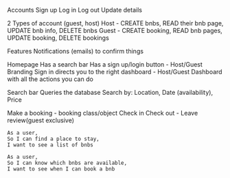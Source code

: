 Accounts
Sign up
Log in
Log out
Update details

2 Types of account (guest, host)
Host - CREATE bnbs, READ their bnb page, UPDATE bnb info, DELETE bnbs
Guest - CREATE booking, READ bnb pages, UPDATE booking, DELETE bookings

Features
Notifications (emails) to confirm things

Homepage
Has a search bar
Has a sign up/login button - Host/Guest
Branding
Sign in directs you to the right dashboard - Host/Guest
Dashboard with all the actions you can do

Search bar
Queries the database
Search by: Location, Date (availability), Price

Make a booking - booking class/object
Check in
Check out - Leave review(guest exclusive)























```
As a user,
So I can find a place to stay,
I want to see a list of bnbs

As a user,
So I can know which bnbs are available,
I want to see when I can book a bnb

```
